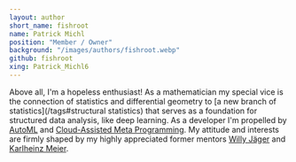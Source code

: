 ```yaml
---
layout: author
short_name: fishroot
name: Patrick Michl
position: "Member / Owner"
background: "/images/authors/fishroot.webp"
github: fishroot
xing: Patrick_Michl6
---
```


Above all, I'm a hopeless enthusiast! As a mathematician my special vice is the
connection of statistics and differential geometry to [a new branch of
statistics](/tags#structural statistics) that serves as a foundation for
structured data analysis, like deep learning. As a developer I'm propelled by
[<i class="fa fa-tag" aria-hidden="true"></i> AutoML](/tags#AutoML) and [<i
class="fa fa-tag" aria-hidden="true"></i> Cloud-Assisted Meta
Programming](/tags#CAMP). My attitude and interests are firmly shaped by my
highly appreciated former mentors [Willy
Jäger](https://de.wikipedia.org/wiki/Willi_J%C3%A4ger) and [Karlheinz
Meier](https://de.wikipedia.org/wiki/Karlheinz_Meier).
